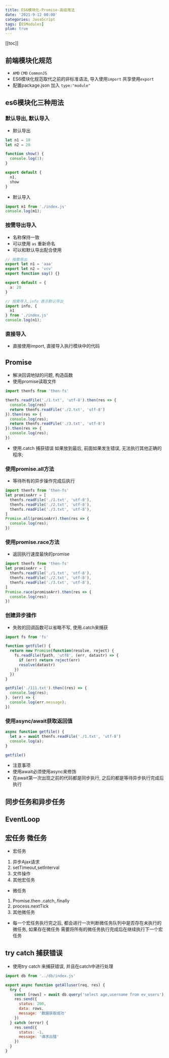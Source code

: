 ```yaml
---
title: ES6模块化-Promise-高级用法
date: '2021-9-12 00:00'
categories: JavaScript
tags: [ESModules]
plum: true
---
```

[[toc]]
## 前端模块化规范

* `AMD` `CMD` `CommonJS`
* ES6模块化规范取代之前的非标准语法, 导入使用`import` 共享使用`export`
* 配置package.json 加入  `type:"module"`

## es6模块化三种用法

### 默认导出, 默认导入

* 默认导出

```js
let n1 = 10
let n2 = 20

function show() {
  console.log(1);
}

export default {
  n1,
  show
}
```

* 默认导入

```js
import m1 from './index.js'
console.log(m1);
```

### 按需导出导入

* 名称保持一致
* 可以使用 `as` 重新命名
* 可以和默认导出配合使用

```js
// 按需导出
export let n1 = 'aaa'
export let n2 = 'vcv'
export function say() {}

export default = {
  a: 20
}
```

```js
// 按需导入,info 表示默认导出
import info, {
  n1
} from './index.js'
console.log(n1);
```

### 直接导入

* 直接使用import, 直接导入执行模块中的代码

## Promise

* 解决回调地狱的问题, 构造函数
* 使用promise读取文件

```js
import thenfs from 'then-fs'

thenfs.readFile('./1.txt', 'utf-8').then(res => {
  console.log(res)
  return thenfs.readFile('./2.txt', 'utf-8')
}).then(res => {
  console.log(res);
  return thenfs.readFile('./3.txt', 'utf-8')
}).then(res => {
  console.log(res);
})
```

* 使用.catch 捕获错误 如果放到最后, 前面如果发生错误, 无法执行其他正确的程序; 

### 使用promise.all方法

* 等待所有的异步操作完成后执行

```js
import thenfs from 'then-fs'
let promiseArr = [
  thenfs.readFile('./1.txt', 'utf-8'),
  thenfs.readFile('./2.txt', 'utf-8'),
  thenfs.readFile('./3.txt', 'utf-8'),
]
Promise.all(promiseArr).then(res => {
  console.log(res);
})
```

### 使用promise.race方法

* 返回执行速度最快的promise

```js
import thenfs from 'then-fs'
let promiseArr = [
  thenfs.readFile('./1.txt', 'utf-8'),
  thenfs.readFile('./2.txt', 'utf-8'),
  thenfs.readFile('./3.txt', 'utf-8'),
]
Promise.race(promiseArr).then(res => {
  console.log(res);
})
```

### 创建异步操作

* 失败的回调函数可以省略不写, 使用.catch来捕获

```js
import fs from 'fs'

function getFile() {
  return new Promise(function(resolve, reject) {
    fs.readFile(fpath, 'utf8', (err, datastr) => {
      if (err) return reject(err)
      resolve(datastr)
    })
  })
}

getFile('./111.txt').then((res) => {
  console.log(res);
}, (err) => {
  console.log(err.message);
})
```

### 使用async/await获取返回值

```js
async function getfile() {
  let a = await thenfs.readFile('./1.txt', 'utf-8')
  console.log(a);
}

getfile()
```

* 注意事项
* 使用await必须使用async来修饰
* 在await第一次出现之前的代码都是同步执行, 之后的都是等待异步执行完成后执行

## 同步任务和异步任务

## EventLoop

## 宏任务 微任务

* 宏任务
1. 异步Ajax请求
2. setTimeout,setInterval
3. 文件操作
4. 其他宏任务

* 微任务
1. Promise.then .catch,.finally
2. process.nextTick
3. 其他微任务

* 每一个宏任务执行完之后, 都会进行一次判断微任务队列中是否存在未执行的微任务, 如果存在微任务 需要将所有的微任务执行完成后在继续执行下一个宏任务

## try catch 捕获错误

* 使用try catch 来捕获错误, 并且在catch中进行处理

```js
import db from '../db/index.js'

export async function getAlluser(req, res) {
  try {
    const [rows] = await db.query('select age,username from ev_users')
    res.send({
      status: 200,
      data: rows,
      message: '数据获取成功'
    })
  } catch (error) {
    res.send({
      status: -1,
      message: '请求出错'
    })
  }
}
```